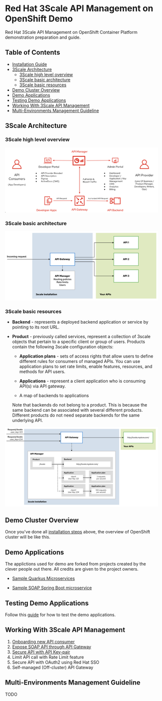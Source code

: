 # Red Hat 3Scale API Management on OpenShift Demo

Red Hat 3Scale API Management on OpenShift Container Platform demonstration preparation and guide.

## Table of Contents

- [Installation Guide](/documents/installation.md)
- [3Scale Architecture](#3scale-architecture)
  - [3Scale high level overview](#3scale-high-level-overview)
  - [3Scale basic architecture](#3scale-basic-architecture)
  - [3Scale basic resources](#3scale-basic-resources)
- [Demo Cluster Overview](#demo-cluster-overview)
- [Demo Applications](#demo-applications)
- [Testing Demo Applications](#testing-demo-applications)
- [Working With 3Scale API Management](#working-with-3scale-api-management)
- [Multi-Environments Management Guideline](#multi-environments-management-guideline)

## 3Scale Architecture

### 3Scale high level overview

![3scale overview](images/3scale-overview.png)

### 3Scale basic architecture

![3scale architecture](images/3scale-architecture.png)

### 3Scale basic resources

- **Backend** - represents a deployed backend application or service by pointing to its root URL.

- **Product** - previously called services, represent a collection of 3scale objects that pertain to a specific client or group of users. Products contain the following 3scale configuration objects:

  - **Application plans** - sets of access rights that allow users to define different rules for consumers of managed APIs. You can use application plans to set rate limits, enable features, resources, and methods for API users.

  - **Applications** - represent a client application who is consuming API(s) via API gateway.

  - A map of backends to applications

  Note that backends do not belong to a product. This is because the same backend can be associated with several different products. Different products do not need separate backends for the same underlying API.

![3scale resources](images/3scale-resources.png)

## Demo Cluster Overview

Once you've done all [installation steps](/documents/installation.md) above, the overview of OpenShift cluster will be like this.

## Demo Applications

The applictions used for demo are forked from projects created by the clever people out there. All credits are given to the project owners.

- [Sample Quarkus Microservices](https://github.com/audomsak/sample-quarkus-microservices)

- [Sample SOAP Spring Boot microservice](https://github.com/audomsak/ws-employee-soapcxf)

## Testing Demo Applications

Follow this [guide](documents/testing-application.md) for how to test the demo applications.

## Working With 3Scale API Management

1. [Onboarding new API consumer](documents/onboarding-new-api-consumer.md)
2. [Expose SOAP API through API Gateway](documents/expose-soap-api.md)
3. [Secure API with API Key-pair](documents/secure-with-api-key-pair.md)
4. Limit API call with Rate Limit feature
5. Secure API with OAuth2 using Red Hat SSO
6. Self-managed (Off-cluster) API Gateway

## Multi-Environments Management Guideline

TODO
